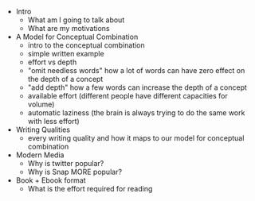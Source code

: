 - Intro
  - What am I going to talk about
  - What are my motivations
- A Model for Conceptual Combination
  - intro to the conceptual combination
  - simple written example
  - effort vs depth
  - "omit needless words" how a lot of words can have zero effect on the depth of a concept
  - "add depth" how a few words can increase the depth of a concept
  - available effort (different people have different capacities for volume)
  - automatic laziness (the brain is always trying to do the same work with less effort)
- Writing Qualities 
  - every writing quality and how it maps to our model for conceptual combination
- Modern Media
  - Why is twitter popular?
  - Why is Snap MORE popular?
- Book + Ebook format
  - What is the effort required for reading